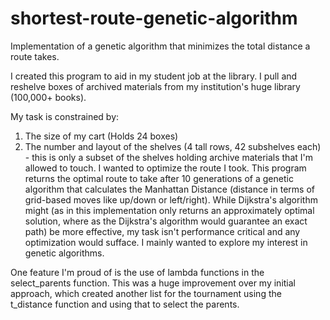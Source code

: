 # shortest-route-genetic-algorithm
Implementation of a genetic algorithm that minimizes the total distance a route takes. 

I created this program to aid in my student job at the library. I pull and reshelve boxes of archived materials from my institution's huge library (100,000+ books).

My task is constrained by:
  1. The size of my cart (Holds 24 boxes)
  2. The number and layout of the shelves (4 tall rows, 42 subshelves each) - this is only a subset of the shelves holding archive materials that I'm allowed to touch.
I wanted to optimize the route I took.
This program returns the optimal route to take after 10 generations of a genetic algorithm that calculates the Manhattan Distance (distance in terms of grid-based moves like up/down or left/right). While Dijkstra's algorithm might (as in this implementation only returns an approximately optimal solution, where as the Dijkstra's algorithm would guarantee an exact path) be more effective, my task isn't performance critical and any optimization would sufface. I mainly wanted to explore my interest in genetic algorithms.

One feature I'm proud of is the use of lambda functions in the select_parents function. This was a huge improvement over my initial approach, which created another list for the tournament using the t_distance function and using that to select the parents.



